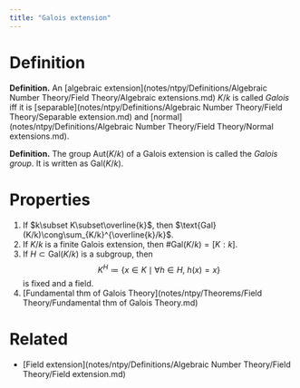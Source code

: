 ```yaml
---
title: "Galois extension"
---
```


# Definition
**Definition.** An [algebraic extension](notes/ntpy/Definitions/Algebraic Number Theory/Field Theory/Algebraic extensions.md) $K/k$ is called *Galois* iff it is [separable](notes/ntpy/Definitions/Algebraic Number Theory/Field Theory/Separable extension.md) and [normal](notes/ntpy/Definitions/Algebraic Number Theory/Field Theory/Normal extensions.md). 

**Definition.** The group $\text{Aut}(K/k)$ of a Galois extension is called the *Galois group*. It is written as $\text{Gal}(K/k)$.

# Properties
1. If $k\subset K\subset\overline{k}$, then $\text{Gal}(K/k)\cong\sum_{K/k}^{\overline{k}/k}$.
2. If $K/k$ is a finite Galois extension, then $\#\text{Gal}(K/k)=[K:k]$.
3. If $H\subset\text{Gal}(K/k)$ is a subgroup, then $$K^H\coloneqq\{x\in K\mid\forall h\in H,\ h(x)=x\}$$ is fixed and a field.
4. [Fundamental thm of Galois Theory](notes/ntpy/Theorems/Field Theory/Fundamental thm of Galois Theory.md)

# Related
- [Field extension](notes/ntpy/Definitions/Algebraic Number Theory/Field Theory/Field extension.md)